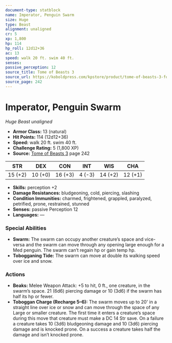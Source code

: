 ```yaml
---
document-type: statblock
name: Imperator, Penguin Swarm
size: Huge
type: Beast
alignment: unaligned
cr: 5
xp: 1,800
hp: 114
hp_roll: 12d12+36
ac: 13
speed: walk 20 ft. swim 40 ft.
senses: 
passive_perception: 12
source_title: Tome of Beasts 3
source_url: https://koboldpress.com/kpstore/product/tome-of-beasts-3-for-5th-edition/
source_page: 242
---
```


# Imperator, Penguin Swarm

*Huge* *Beast* *unaligned*

- **Armor Class:** 13 (natural)
- **Hit Points:** 114 (12d12+36)
- **Speed:** walk 20 ft. swim 40 ft.
- **Challenge Rating:** 5 (1,800 XP)
- **Source:** [Tome of Beasts 3](https://koboldpress.com/kpstore/product/tome-of-beasts-3-for-5th-edition/) page 242

| STR | DEX | CON | INT | WIS | CHA |
| --- | --- | --- | --- | --- | --- |
| 15 (+2) | 10 (+0) | 16 (+3) | 4 (-3) | 14 (+2) | 12 (+1) |

- **Skills:** perception +2
- **Damage Resistances:** bludgeoning, cold, piercing, slashing
- **Condition Immunities:** charmed, frightened, grappled, paralyzed, petrified, prone, restrained, stunned
- **Senses:** passive Perception 12
- **Languages:** —

### Special Abilities

- **Swarm:** The swarm can occupy another creature’s space and vice-versa and the swarm can move through any opening large enough for a Med penguin. The swarm can’t regain hp or gain temp hp.
- **Tobogganing Tide:** The swarm can move at double its walking speed over ice and snow.

### Actions

- **Beaks:** Melee Weapon Attack: +5 to hit, 0 ft., one creature, in the swarm’s space. 21 (6d6) piercing damage or 10 (3d6) if the swarm has half its hp or fewer.
- **Toboggan Charge (Recharge 5–6):** The swarm moves up to 20' in a straight line over ice or snow and can move through the space of any Large or smaller creature. The first time it enters a creature’s space during this move that creature must make a DC 14 Str save. On a failure a creature takes 10 (3d6) bludgeoning damage and 10 (3d6) piercing damage and is knocked prone. On a success a creature takes half the damage and isn’t knocked prone.
